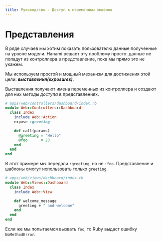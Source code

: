 ```yaml
---
title: Руководство - Доступ к переменным экшенов
---
```


# Представления

В ряде случаев мы хотим показать пользователю данные полученные на уровне модели.
Hanami решает эту проблему просто: данные не попадут из контроллера в представление, пока мы прямо это не укажем.

Мы используем простой и мощный механизм для достижения этой цели: _**выставления(exposures)**_.

Выставления получают имена переменных из контроллера и создают для них _методы доступа_ в представлениях.

```ruby
# apps/web/controllers/dashboard/index.rb
module Web::Controllers::Dashboard
  class Index
    include Web::Action
    expose :greeting

    def call(params)
      @greeting = "Hello"
      @foo      = 23
    end
  end
end
```
В этот примере мы передали `:greeting`, но не `:foo`.
Представление и шаблоны смогут использовать только `greeting`.

```ruby
# apps/web/views/dashboard/index.rb
module Web::Views::Dashboard
  class Index
    include Web::View

    def welcome_message
      greeting + " and welcome"
    end
  end
end
```

Если же мы попытаемся вызвать `foo`, то Ruby выдаст ошибку `NoMethodError`.
